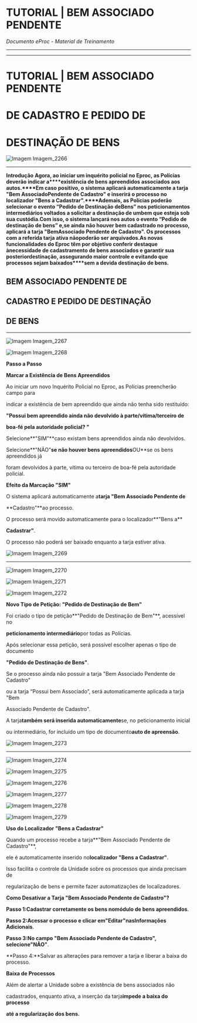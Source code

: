 # TUTORIAL | BEM ASSOCIADO PENDENTE

*Documento eProc - Material de Treinamento*

---

---

# TUTORIAL | BEM ASSOCIADO PENDENTE

# DE CADASTRO E PEDIDO DE

# DESTINAÇÃO DE BENS

![Imagem Imagem_2266](imgs/Imagem_2266.png)


---

**Introdução**
**Agora, ao iniciar um inquérito policial no Eproc, as Polícias deverão indicar a****existência de bens apreendidos associados aos autos.****Em caso positivo, o sistema aplicará automaticamente a tarja "**Bem Associado********Pendente de Cadastro**" e inserirá o processo no localizador "Bens a Cadastrar".****Ademais, as Polícias poderão selecionar o evento “**Pedido de Destinação de********Bens**” nos peticionamentos intermediários voltados a solicitar a destinação de um****bem que esteja sob sua custódia.****Com isso, o sistema lançará nos autos o evento “Pedido de destinação de bens” e,****se ainda não houver bem cadastrado no processo, aplicará a tarja "Bem****Associado Pendente de Cadastro". Os processos com a referida tarja ativa não****poderão ser arquivados.****As novas funcionalidades do Eproc têm por objetivo conferir destaque à****necessidade de cadastramento de bens associados e garantir sua posterior****destinação, assegurando maior controle e evitando que processos sejam baixados****sem a devida destinação de bens.**
## BEM ASSOCIADO PENDENTE DE

## CADASTRO E PEDIDO DE DESTINAÇÃO

## DE BENS


---

![Imagem Imagem_2267](imgs/Imagem_2267.png)

![Imagem Imagem_2268](imgs/Imagem_2268.png)

**Passo a Passo**

**Marcar a Existência de Bens Apreendidos**

Ao iniciar um novo Inquérito Policial no Eproc, as Polícias preencherão campo para

indicar a existência de bem apreendido que ainda não tenha sido restituído:

**"Possui bem apreendido ainda não devolvido à parte/vítima/terceiro de**

**boa-fé pela autoridade policial? "**

Selecione**"SIM"**caso existam bens apreendidos ainda não devolvidos.

Selecione**"NÃO"**se não houver bens apreendidos**OU**se os bens apreendidos já

foram devolvidos à parte, vítima ou terceiro de boa-fé pela autoridade policial.

**Efeito da Marcação "SIM"**

O sistema aplicará automaticamente a**tarja "Bem Associado Pendente de**

**Cadastro"**ao processo.

O processo será movido automaticamente para o localizador**"Bens a**

**Cadastrar"**.

O processo não poderá ser baixado enquanto a tarja estiver ativa.

![Imagem Imagem_2269](imgs/Imagem_2269.png)


---

![Imagem Imagem_2270](imgs/Imagem_2270.png)

![Imagem Imagem_2271](imgs/Imagem_2271.png)

![Imagem Imagem_2272](imgs/Imagem_2272.png)

**Novo Tipo de Petição: "Pedido de Destinação de Bem"**

Foi criado o tipo de petição**"Pedido de Destinação de Bem"**, acessível no

**peticionamento intermediário**por todas as Polícias.

Após selecionar essa petição, será possível escolher apenas o tipo de documento

**"Pedido de Destinação de Bens"**.

Se o processo ainda não possuir a tarja "Bem Associado Pendente de Cadastro"

ou a tarja “Possui bem Associado”, será automaticamente aplicada a tarja "Bem

Associado Pendente de Cadastro".

A tarja**também será inserida automaticamente**se, no peticionamento inicial

ou intermediário, for incluído um tipo de documento**auto de apreensão**.

![Imagem Imagem_2273](imgs/Imagem_2273.png)


---

![Imagem Imagem_2274](imgs/Imagem_2274.png)

![Imagem Imagem_2275](imgs/Imagem_2275.png)

![Imagem Imagem_2276](imgs/Imagem_2276.png)

![Imagem Imagem_2277](imgs/Imagem_2277.png)

![Imagem Imagem_2278](imgs/Imagem_2278.png)

![Imagem Imagem_2279](imgs/Imagem_2279.png)

**Uso do Localizador "Bens a Cadastrar"**

Quando um processo recebe a tarja**"Bem Associado Pendente de Cadastro"**,

ele é automaticamente inserido no**localizador "Bens a Cadastrar"**.

Isso facilita o controle da Unidade sobre os processos que ainda precisam de

regularização de bens e permite fazer automatizações de localizadores.

**Como Desativar a Tarja "Bem Associado Pendente de Cadastro"?**

**Passo 1:**Cadastrar corretamente os bens no**módulo de bens apreendidos**.

**Passo 2:**Acessar o processo e clicar em**"Editar"**nas**Informações Adicionais**.

**Passo 3:**No campo "Bem Associado Pendente de Cadastro", selecione**"NÃO"**.

**Passo 4:**Salvar as alterações para remover a tarja e liberar a baixa do processo.

**Baixa de Processos**

Além de alertar a Unidade sobre a existência de bens associados não

cadastrados, enquanto ativa, a inserção da tarja**impede a baixa do processo**

**até a regularização dos bens.**
